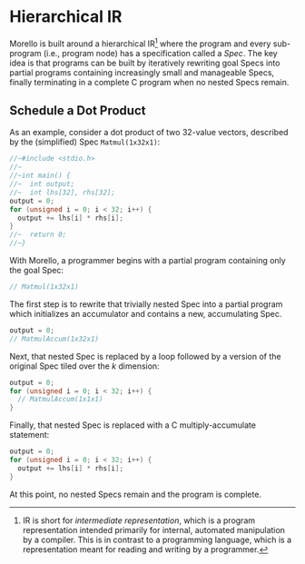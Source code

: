 # Hierarchical IR

Morello is built around a hierarchical IR[^ir] where the program and every
sub-program (i.e., program node) has a specification called a *Spec*. The key
idea is that programs can be built by iteratively rewriting goal Specs into
partial programs containing increasingly small and manageable Specs, finally
terminating in a complete C program when no nested Specs remain.

[^ir]: IR is short for *intermediate representation*, which is a program
    representation intended primarily for internal, automated manipulation by a
    compiler. This is in contrast to a programming language, which is a
    representation meant for reading and writing by a programmer.

## Schedule a Dot Product

As an example, consider a dot product of two 32-value vectors,
described by the (simplified) Spec `Matmul(1x32x1)`:

```c
//~#include <stdio.h>
//~
//~int main() {
//~  int output;
//~  int lhs[32], rhs[32];
output = 0;
for (unsigned i = 0; i < 32; i++) {
  output += lhs[i] * rhs[i];
}
//~  return 0;
//~}
```


With Morello, a programmer begins with a partial program containing only the
goal Spec:
```c
// Matmul(1x32x1)
```

The first step is to rewrite that trivially nested Spec into a partial program
which initializes an accumulator and contains a new, accumulating Spec.
```c
output = 0;
// MatmulAccum(1x32x1)
```

Next, that nested Spec is replaced by a loop followed by a version of the
original Spec tiled over the *k* dimension:
```c
output = 0;
for (unsigned i = 0; i < 32; i++) {
  // MatmulAccum(1x1x1)
}
```

Finally, that nested Spec is replaced with a C multiply-accumulate statement:

```c
output = 0;
for (unsigned i = 0; i < 32; i++) {
  output += lhs[i] * rhs[i];
}
```

At this point, no nested Specs remain and the program is complete.
